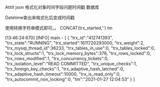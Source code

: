 Atitit json 格式化对象时间字段问题时间戳  数据库

Datetime查出来格式化后变成时间戳

使用转换字符串模式即可。。
CONCAT(trx_started,'') tm 



[13:46:24:670] [INFO] main - [
	{
		"trx_id":"412741393",
		"trx_state":"RUNNING",
		"trx_started":1611720293000,
		"trx_weight":2,
		"trx_mysql_thread_id":36233,
		"trx_tables_in_use":0,
		"trx_tables_locked":0,
		"trx_lock_structs":1,
		"trx_lock_memory_bytes":376,
		"trx_rows_locked":0,
		"trx_rows_modified":1,
		"trx_concurrency_tickets":0,
		"trx_isolation_level":"READ COMMITTED",
		"trx_unique_checks":1,
		"trx_foreign_key_checks":1,
		"trx_adaptive_hash_latched":0,
		"trx_adaptive_hash_timeout":10000,
		"trx_is_read_only":0,
		"trx_autocommit_non_locking":0,
		"tm":"2021-01-27 12:04:53"
	}
]
